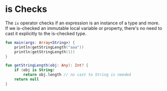 # is Checks

The `is` operator checks if an expression is an instance of a type and more.
If we is-checked an immutable local variable or property, there's no need
to cast it explicitly to the is-checked type.



<div class="language-kotlin" theme="idea">

```kotlin
fun main(args: Array<String>) {
    println(getStringLength("aaa"))
    println(getStringLength(1))
}

fun getStringLength(obj: Any): Int? {
    if (obj is String)
        return obj.length // no cast to String is needed
    return null
}
```

</div>
    
    
